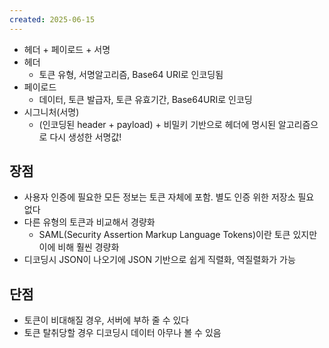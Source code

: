 ```yaml
---
created: 2025-06-15
---
```

- 헤더 + 페이로드 + 서명
- 헤더
	- 토큰 유형, 서명알고리즘, Base64 URI로 인코딩됨
- 페이로드
	- 데이터, 토큰 발급자, 토큰 유효기간, Base64URI로 인코딩
- 시그니처(서명)
	- (인코딩된 header + payload) + 비밀키 기반으로 헤더에 명시된 알고리즘으로 다시 생성한 서명값!
## 장점
- 사용자 인증에 필요한 모든 정보는 토큰 자체에 포함. 별도 인증 위한 저장소 필요 없다
- 다른 유형의 토큰과 비교해서 경량화
	- SAML(Security Assertion Markup Language Tokens)이란 토큰 있지만 이에 비해 훨씬 경량화
- 디코딩시 JSON이 나오기에 JSON 기반으로 쉽게 직렬화, 역질렬화가 가능
## 단점
- 토큰이 비대해질 경우, 서버에 부하 줄 수 있다
- 토큰 탈취당할 경우 디코딩시 데이터 아무나 볼 수 있음